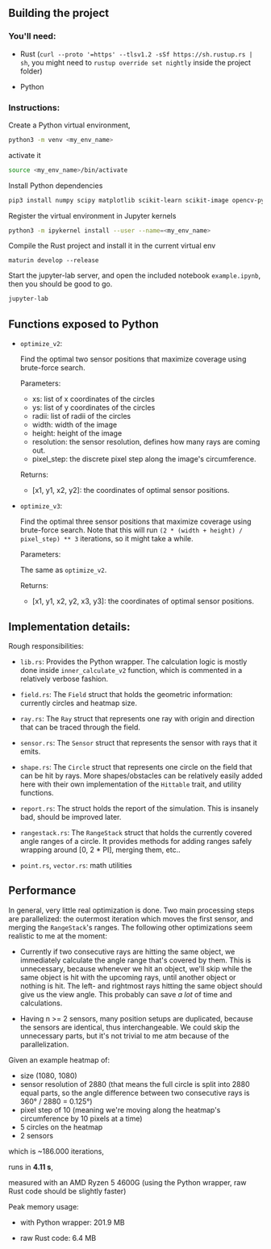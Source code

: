 ## Building the project

### You'll need:

- Rust (`curl --proto '=https' --tlsv1.2 -sSf https://sh.rustup.rs | sh`, you might need to `rustup override set nightly` inside the project folder)

- Python

### Instructions:

Create a Python virtual environment,

```bash
python3 -m venv <my_env_name>
```

activate it

```bash
source <my_env_name>/bin/activate
```

Install Python dependencies

```bash
pip3 install numpy scipy matplotlib scikit-learn scikit-image opencv-python jupyterlab ipykernel maturin tqdm
```

Register the virtual environment in Jupyter kernels

```bash
python3 -m ipykernel install --user --name=<my_env_name>
```

Compile the Rust project and install it in the current virtual env

```
maturin develop --release
```

Start the jupyter-lab server, and open the included notebook `example.ipynb`, then you should be good to go.

```bash
jupyter-lab
```

## Functions exposed to Python

- `optimize_v2`:

  Find the optimal two sensor positions that maximize coverage using brute-force search.

  Parameters:

  - xs: list of x coordinates of the circles
  - ys: list of y coordinates of the circles
  - radii: list of radii of the circles
  - width: width of the image
  - height: height of the image
  - resolution: the sensor resolution, defines how many rays are coming out.
  - pixel_step: the discrete pixel step along the image's circumference.

  Returns:

  - [x1, y1, x2, y2]: the coordinates of optimal sensor positions.

- `optimize_v3`:

  Find the optimal three sensor positions that maximize coverage using brute-force search. Note that this will run `(2 * (width + height) / pixel_step) ** 3` iterations, so it might take a while.

  Parameters:

  The same as `optimize_v2`.

  Returns:

  - [x1, y1, x2, y2, x3, y3]: the coordinates of optimal sensor positions.

## Implementation details:

Rough responsibilities:

- `lib.rs`: Provides the Python wrapper. The calculation logic is mostly done inside `inner_calculate_v2` function, which
  is commented in a relatively verbose fashion.
- `field.rs`: The `Field` struct that holds the geometric information: currently circles and heatmap size.
- `ray.rs`: The `Ray` struct that represents one ray with origin and direction that can be traced through the field.
- `sensor.rs`: The `Sensor` struct that represents the sensor with rays that it emits.
- `shape.rs`: The `Circle` struct that represents one circle on the field that can be hit by rays. More shapes/obstacles
  can be relatively easily added here with their own implementation of the `Hittable` trait, and utility functions.

- `report.rs`: The struct holds the report of the simulation. This is insanely bad, should be improved later.

- `rangestack.rs`: The `RangeStack` struct that holds the currently covered angle ranges of a circle. It provides methods for
  adding ranges safely wrapping around [0, 2 * PI], merging them, etc..

- `point.rs`, `vector.rs`: math utilities

## Performance

In general, very little real optimization is done. Two main processing steps are parallelized: the outermost iteration which moves the first sensor, and merging the `RangeStack`'s ranges.
The following other optimizations seem realistic to me at the moment:

- Currently if two consecutive rays are hitting the same object, we immediately calculate the angle range that's covered by them. This is unnecessary, because whenever we hit an object, we'll skip while the same object is hit with the upcoming rays, until another object or nothing is hit. The left- and rightmost rays hitting the same object should give us the view angle. This probably can save _a lot_ of time and calculations.

- Having n >= 2 sensors, many position setups are duplicated, because the sensors are identical, thus interchangeable. We could skip the unnecessary parts, but it's not trivial to me atm because of the parallelization.

Given an example heatmap of:

- size (1080, 1080)
- sensor resolution of 2880 (that means the full circle is split into 2880 equal parts, so the angle difference between two consecutive rays is 360° / 2880 = 0.125°)
- pixel step of 10 (meaning we're moving along the heatmap's circumference by 10 pixels at a time)
- 5 circles on the heatmap
- 2 sensors

which is ~186.000 iterations,

runs in **4.11 s**,

measured with an AMD Ryzen 5 4600G (using the Python wrapper, raw Rust code should be slightly faster)

Peak memory usage:

- with Python wrapper: 201.9 MB

- raw Rust code: 6.4 MB
